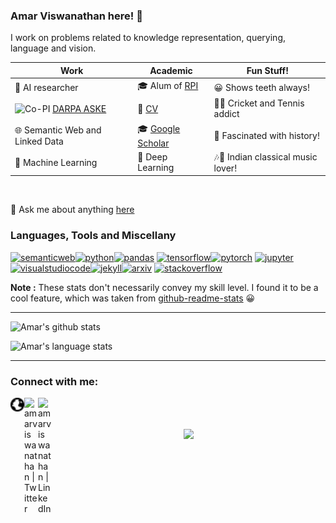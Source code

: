 ### Amar Viswanathan here! 👋

I work on problems related to knowledge representation, querying, language and vision.

<!--
**amarviswanathan/amarviswanathan** is a ✨ _special_ ✨ repository because its `README.md` (this file) appears on your GitHub profile.

Here are some ideas to get you started:

- 🔭 I’m currently working on ...
- 🌱 I’m currently learning ...
- 👯 I’m looking to collaborate on ...
- 🤔 I’m looking for help with ...
- 💬 Ask me about ...
- 📫 How to reach me: ...
- 😄 Pronouns: ...
- ⚡ Fun fact: ...

- :microscope: AI researcher
  * 🌐 Semantic Web and Linked Data
  * :notebook: Machine Learning
  * :notebook: Natural Language Processing
  * :notebook: Deep Learning
- 🎓 Alum of [RPI](https://www.rpi.edu/)
- 📜 [CV](https://amarviswanathan.github.io/files/cv-latest.pdf)

- 😀 Shows teeth always!
- 🏏🎾 Cricket and Tennis addict
- 📜 Fascinated with history!
- 🎶🎸 Indian classical music lover!

-->


| Work                       | Academic | Fun Stuff! |
|----------------------------|----------|------------|
| :microscope: AI researcher | 🎓 Alum of [RPI](https://www.rpi.edu/)         |   😀 Shows teeth always!         |
|![Co-PI](https://avatars0.githubusercontent.com/u/45823819?s=25&v=1)  [DARPA ASKE](https://github.com/deepcurator/DCC)| 📜 [CV](https://amarviswanathan.github.io/files/cv-latest.pdf)         |    🏏🎾 Cricket and Tennis addict        |
| 🌐 Semantic Web and Linked Data|  🎓 [Google Scholar](https://scholar.google.com/citations?user=1YecUQMAAAAJ&hl=en)       |  📜 Fascinated with history!          |
|:notebook: Machine Learning| :notebook: Deep Learning  |     🎶🎸 Indian classical music lover!|
<br />

💬 Ask me about anything [here](https://github.com/amarviswanathan/amarviswanathan/issues)

### Languages, Tools and Miscellany
[<img src='https://cdn.jsdelivr.net/npm/simple-icons@3.0.1/icons/semanticweb.svg' alt='semanticweb' height='40'>](https://en.wikipedia.org/wiki/Semantic_Web)[<img src='https://cdn.jsdelivr.net/npm/simple-icons@3.0.1/icons/python.svg' alt='python' height='40'>](https://www.python.org/)[<img src='https://cdn.jsdelivr.net/npm/simple-icons@3.0.1/icons/pandas.svg' alt='pandas' height='40'>](https://pandas.pydata.org/)  [<img src='https://cdn.jsdelivr.net/npm/simple-icons@3.0.1/icons/tensorflow.svg' alt='tensorflow' height='40'>](https://www.tensorflow.org/)[<img src='https://cdn.jsdelivr.net/npm/simple-icons@3.0.1/icons/pytorch.svg' alt='pytorch' height='40'>](https://pytorch.org/) [<img src='https://cdn.jsdelivr.net/npm/simple-icons@3.0.1/icons/jupyter.svg' alt='jupyter' height='40'>](https://jupyter.org/)  [<img src='https://cdn.jsdelivr.net/npm/simple-icons@3.0.1/icons/visualstudiocode.svg' alt='visualstudiocode' height='40'>](https://code.visualstudio.com/)[<img src='https://cdn.jsdelivr.net/npm/simple-icons@3.0.1/icons/jekyll.svg' alt='jekyll' height='40'>](https://jekyllrb.com/)[<img src='https://cdn.jsdelivr.net/npm/simple-icons@3.0.1/icons/arxiv.svg' alt='arxiv' height='40'>](https://arxiv.org/) [<img src='https://cdn.jsdelivr.net/npm/simple-icons@3.0.1/icons/stackoverflow.svg' alt='stackoverflow' height='40'>](https://stackoverflow.com/users/2526444/n00bsie)


**Note :** These stats don't necessarily convey my skill level. I found it to be a cool feature, which was taken from [github-readme-stats](https://github.com/anuraghazra/github-readme-stats) 😀

---
![Amar's github stats](https://github-readme-stats.vercel.app/api?username=amarviswanathan&hide=contribs,prs&show_icons=true@hide_border=true&layout=compact)

![Amar's language stats](https://github-readme-stats.vercel.app/api/top-langs/?username=amarviswanathan)

---
 ### Connect with me: 
[<img align="left" alt="amarviswanathan" width="22px" src="https://raw.githubusercontent.com/iconic/open-iconic/master/svg/globe.svg" />](https://amarviswanathan.github.io/blog/)
[<img align="left" alt="amarviswanathan | Twitter" width="22px" src="https://cdn.jsdelivr.net/npm/simple-icons@v3/icons/twitter.svg" />](https://twitter.com/amarv)
[<img align="left" alt="amarviswanathan | LinkedIn" width="22px" src="https://cdn.jsdelivr.net/npm/simple-icons@v3/icons/linkedin.svg" />](https://www.linkedin.com/in/amarviswanathan/)
 
<br />
<br />
 <p align="center">
    <a href="http://hits.dwyl.com/amarviswanathan/amarviswanathan">
      <img align="center" src="http://hits.dwyl.com/amarviswanathan/amarviswanathan.svg">
    </a>
  </p>
</p>

